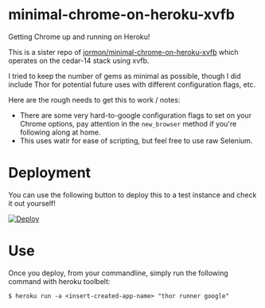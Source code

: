 # minimal-chrome-on-heroku-xvfb
Getting Chrome up and running on Heroku!

This is a sister repo of [jormon/minimal-chrome-on-heroku-xvfb](https://github.com/jormon/minimal-chrome-on-heroku-xvfb) which operates on the cedar-14 stack using xvfb.

I tried to keep the number of gems as minimal as possible, though I did include Thor for potential future uses with different configuration flags, etc.

Here are the rough needs to get this to work / notes:

  * There are some very hard-to-google configuration flags to set on your Chrome options, pay attention in the `new_browser` method if you're following along at home.
  * This uses watir for ease of scripting, but feel free to use raw Selenium.

# Deployment
You can use the following button to deploy this to a test instance and check it out yourself!

[![Deploy](https://www.herokucdn.com/deploy/button.svg)](https://heroku.com/deploy)

# Use
Once you deploy, from your commandline, simply run the following command with heroku toolbelt:

```
$ heroku run -a <insert-created-app-name> "thor runner google"
```
